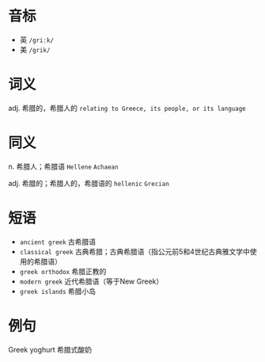 # 音标

- 英 `/griːk/`
- 美 `/grik/`

# 词义

adj. 希腊的，希腊人的
`relating to Greece, its people, or its language`

# 同义

n. 希腊人；希腊语
`Hellene` `Achaean`

adj. 希腊的；希腊人的，希腊语的
`hellenic` `Grecian`

# 短语

- `ancient greek` 古希腊语
- `classical greek` 古典希腊；古典希腊语（指公元前5和4世纪古典雅文学中使用的希腊语）
- `greek orthodox` 希腊正教的
- `modern greek` 近代希腊语（等于New Greek）
- `greek islands` 希腊小岛

# 例句

Greek yoghurt
希腊式酸奶


